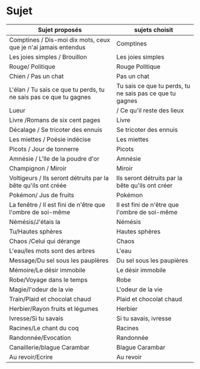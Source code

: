 # Sujet
|Sujet proposés|sujets choisit|
|--------------|--------------|
|Comptines / Dis-moi dix mots, ceux que je n'ai jamais entendus|Comptines|
|Les joies simples / Brouillon|Les joies simples|
|Rouge/ Politique|Rouge Politique|
|Chien / Pas un chat|Pas un chat|
|L'élan / Tu sais ce que tu perds, tu ne sais pas ce que tu gagnes|Tu sais ce que tu perds, tu ne sais pas ce que tu gagnes|
|Lueur |/ Ce qu'il reste des lieux||
|Livre /Romans de six cent pages|Livre|
|Décalage / Se tricoter des ennuis| Se tricoter des ennuis|
|Les miettes / Poésie indécise| Les miettes|
|Picots / Jour de tonnerre| Picots|
|Amnésie / L'île de la poudre d'or| Amnésie|
|Champignon / Miroir|Miroir|
|Voltigeurs / Ils seront détruits par la bête qu'ils ont créée| Ils seront détruits par la bête qu'ils ont créer|
|Pokémon/ Jus de fruits|Pokémon|
|La fenêtre / Il est fini de n'être que l'ombre de soi-même| Il est fini de n'être que l'ombre de soi-même|
|Némésis/J'étais la|Némésis|
|Tu/Hautes sphères|Hautes sphères|
|Chaos /Celui qui dérange|Chaos|
|L'eau/les mots sont des arbres| L'eau|
|Message/Du sel sous les paupîères| Du sel sous les paupières|
|Mémoire/Le désir immobile| Le désir immobile|
|Robe/Voyage dans le temps| Robe|
|Magie/l'odeur de la vie| L'odeur de la vie|
|Train/Plaid et chocolat chaud| Plaid et chocolat chaud|
|Herbier/Rayon fruits et légumes| Herbier|
|Ivresse/Si tu savais| Si tu savais, ivresse|
|Racines/Le chant du coq| Racines|
|Randonnée/Evocation| Randonnée|
|Canaillerie/blague Carambar| Blague Carambar|
|Au revoir/Ecrire| Au revoir|
